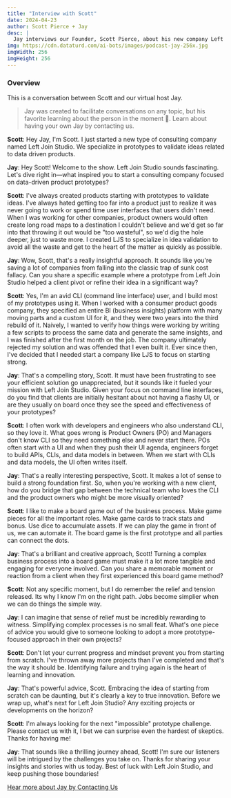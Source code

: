```yaml
---
title: "Interview with Scott"
date: 2024-04-23
author: Scott Pierce + Jay
desc: |
  Jay interviews our Founder, Scott Pierce, about his new company Left Join Studio.
img: https://cdn.dataturd.com/ai-bots/images/podcast-jay-256x.jpg
imgWidth: 256
imgHeight: 256 
---
```

### Overview

This is a conversation between Scott and our virtual host Jay.

> Jay was created to facilitate conversations on any topic, but his favorite learning about the person in the moment 🤗. Learn about having your own Jay by contacting us.

**Scott**:
Hey Jay, I'm Scott. I just started a new type of consulting company named Left Join Studio. We specialize in prototypes to validate ideas related to data driven products.

**Jay**:
Hey Scott! Welcome to the show. Left Join Studio sounds fascinating. Let's dive right in—what inspired you to start a consulting company focused on data-driven product prototypes?

**Scott**:
I've always created products starting with prototypes to validate ideas. I've always hated getting too far into a product just to realize it was never going to work or spend time user interfaces that users didn't need. When I was working for other companies, product owners would often create long road maps to a destination I couldn't believe and we'd get so far into that throwing it out would be "too wasteful", so we'd dig the hole deeper, just to waste more. I created LJS to specialize in idea validation to avoid all the waste and get to the heart of the matter as quickly as possible.

**Jay**:
Wow, Scott, that's a really insightful approach. It sounds like you're saving a lot of companies from falling into the classic trap of sunk cost fallacy. Can you share a specific example where a prototype from Left Join Studio helped a client pivot or refine their idea in a significant way?

**Scott**:
Yes, I'm an avid CLI (command line interface) user, and I build most of my prototypes using it. When I worked with a consumer product goods company, they specified an entire BI (business insights) platform with many moving parts and a custom UI for it, and they were two years into the third rebuild of it. Naively, I wanted to verify how things were working by writing a few scripts to process the same data and generate the same insights, and I was finished after the first month on the job. The company ultimately rejected my solution and was offended that I even built it. Ever since then, I've decided that I needed start a company like LJS to focus on starting strong.

**Jay**:
That's a compelling story, Scott. It must have been frustrating to see your efficient solution go unappreciated, but it sounds like it fueled your mission with Left Join Studio. Given your focus on command line interfaces, do you find that clients are initially hesitant about not having a flashy UI, or are they usually on board once they see the speed and effectiveness of your prototypes?

**Scott**:
I often work with developers and engineers who also understand CLI, so they love it. What goes wrong is Product Owners (PO) and Managers don't know CLI so they need something else and never start there. POs often start with a UI and when they push their UI agenda, engineers forget to build APIs, CLIs, and data models in between. When we start with CLIs and data models, the UI often writes itself.

**Jay**:
That's a really interesting perspective, Scott. It makes a lot of sense to build a strong foundation first. So, when you're working with a new client, how do you bridge that gap between the technical team who loves the CLI and the product owners who might be more visually oriented?

**Scott**:
I like to make a board game out of the business process. Make game pieces for all the important roles. Make game cards to track stats and bonus. Use dice to accumulate assets. If we can play the game in front of us, we can automate it. The board game is the first prototype and all parties can connect the dots.

**Jay**:
That's a brilliant and creative approach, Scott! Turning a complex business process into a board game must make it a lot more tangible and engaging for everyone involved. Can you share a memorable moment or reaction from a client when they first experienced this board game method?

**Scott**:
Not any specific moment, but I do remember the relief and tension released. Its why I know I'm on the right path. Jobs become simplier when we can do things the simple way.

**Jay**:
I can imagine that sense of relief must be incredibly rewarding to witness. Simplifying complex processes is no small feat. What's one piece of advice you would give to someone looking to adopt a more prototype-focused approach in their own projects?

**Scott**:
Don't let your current progress and mindset prevent you from starting from scratch. I've thrown away more projects than I've completed and that's the way it should be. Identifying failure and trying again is the heart of learning and innovation.

**Jay**:
That's powerful advice, Scott. Embracing the idea of starting from scratch can be daunting, but it's clearly a key to true innovation. Before we wrap up, what's next for Left Join Studio? Any exciting projects or developments on the horizon?

**Scott**:
I'm always looking for the next "impossible" prototype challenge. Please contact us with it, I bet we can surprise even the hardest of skeptics. Thanks for having me!

**Jay**:
That sounds like a thrilling journey ahead, Scott! I'm sure our listeners will be intrigued by the challenges you take on. Thanks for sharing your insights and stories with us today. Best of luck with Left Join Studio, and keep pushing those boundaries!


<a class="btn btn-primary w-full" href="/contact">Hear more about Jay by Contacting Us</a>
